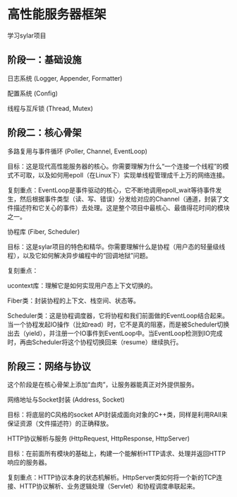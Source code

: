 # 高性能服务器框架

学习sylar项目
## 阶段一：基础设施
日志系统 (Logger, Appender, Formatter)

配置系统 (Config)

线程与互斥锁 (Thread, Mutex)

## 阶段二：核心骨架
多路复用与事件循环 (Poller, Channel, EventLoop)

目标：这是现代高性能服务器的核心。你需要理解为什么“一个连接一个线程”的模式不可取，以及如何用epoll（在Linux下）实现单线程管理成千上万的网络连接。

复刻重点：EventLoop是事件驱动的核心，它不断地调用epoll_wait等待事件发生，然后根据事件类型（读、写、错误）分发给对应的Channel（通道，封装了文件描述符和它关心的事件）去处理。这是整个项目中最核心、最值得花时间的模块之一。

协程库 (Fiber, Scheduler)

目标：这是sylar项目的特色和精华。你需要理解什么是协程（用户态的轻量级线程），以及它如何解决异步编程中的“回调地狱”问题。

复刻重点：

ucontext库：理解它是如何实现用户态上下文切换的。

Fiber类：封装协程的上下文、栈空间、状态等。

Scheduler类：这是协程调度器，它将协程和我们前面做的EventLoop结合起来。当一个协程发起IO操作（比如read）时，它不是真的阻塞，而是被Scheduler切换出去（yield），并注册一个IO事件到EventLoop中。当EventLoop检测到IO完成时，再由Scheduler将这个协程切换回来（resume）继续执行。

## 阶段三：网络与协议
这个阶段是在核心骨架上添加“血肉”，让服务器能真正对外提供服务。

网络地址与Socket封装 (Address, Socket)

目标：将底层的C风格的socket API封装成面向对象的C++类，同样是利用RAII来保证资源（文件描述符）的正确释放。

HTTP协议解析与服务 (HttpRequest, HttpResponse, HttpServer)

目标：在前面所有模块的基础上，构建一个能解析HTTP请求、处理并返回HTTP响应的服务器。

复刻重点：HTTP协议本身的状态机解析。HttpServer类如何将一个新的TCP连接、HTTP协议解析、业务逻辑处理（Servlet）和协程调度串联起来。